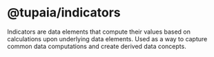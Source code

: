 # @tupaia/indicators

Indicators are data elements that compute their values based on calculations upon underlying data elements. Used as a way to capture common data computations and create derived data concepts.

